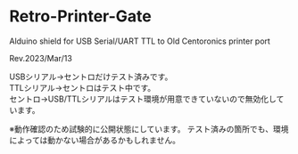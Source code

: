 # Retro-Printer-Gate
Alduino shield for USB Serial/UART TTL to Old Centoronics printer port 

Rev.2023/Mar/13

USBシリアル→セントロだけテスト済みです。  
TTLシリアル→セントロはテスト中です。  
セントロ→USB/TTLシリアルはテスト環境が用意できていないので無効化しています。  

※動作確認のため試験的に公開状態にしています。
テスト済みの箇所でも、環境によっては動かない場合があるかもしれません。
